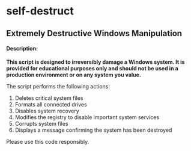 # self-destruct

## Extremely Destructive Windows Manipulation

#### Description: 
**This script is designed to irreversibly damage a Windows system. It is provided for educational purposes only and should not be used in a production environment or on any system you value.** 

The script performs the following actions:
1. Deletes critical system files
2. Formats all connected drives
3. Disables system recovery
4. Modifies the registry to disable important system services
5. Corrupts system files
6. Displays a message confirming the system has been destroyed

Please use this code responsibly.
